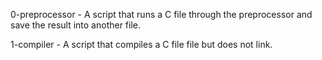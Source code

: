 0-preprocessor - A script that runs a C file through the preprocessor and save the result into another file.

1-compiler - A script that compiles a C file file but does not link.

